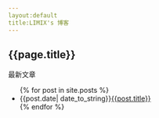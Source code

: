 ```yaml
---
layout:default
title:LIMIX's 博客
---
```

<h2>{{page.title}}</h2>
<p>最新文章</p>
<ul>
{% for post in site.posts %}
<li>{{post.date| date_to_string}}<a href="{{site.baseurl}}{{post.url}}">{{post.title}}</a></li>
{% endfor %}
</ul>
